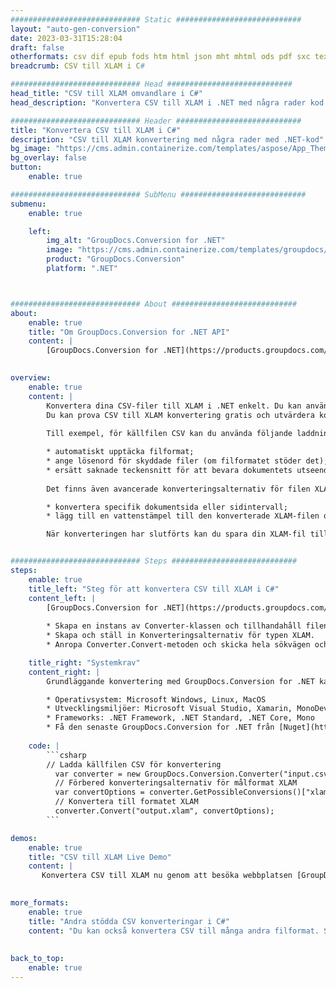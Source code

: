```yaml
---
############################# Static ############################
layout: "auto-gen-conversion"
date: 2023-03-31T15:28:04
draft: false
otherformats: csv dif epub fods htm html json mht mhtml ods pdf sxc tex tsv xlam xls xlsb xlsm xlsx xlt xltm xltx xml xps
breadcrumb: CSV till XLAM i C#

############################# Head ############################
head_title: "CSV till XLAM omvandlare i C#"
head_description: "Konvertera CSV till XLAM i .NET med några rader kod. Använd GroupDocs Document Conversion API för att konvertera över 160 filformat."

############################# Header ############################
title: "Konvertera CSV till XLAM i C#"
description: "CSV till XLAM konvertering med några rader med .NET-kod"
bg_image: "https://cms.admin.containerize.com/templates/aspose/App_Themes/V3/images/bg/header1.png"
bg_overlay: false
button:
    enable: true

############################# SubMenu ############################
submenu:
    enable: true

    left:
        img_alt: "GroupDocs.Conversion for .NET"
        image: "https://cms.admin.containerize.com/templates/groupdocs/images/product-logos/90x90-noborder/groupdocs-conversion-net.png"
        product: "GroupDocs.Conversion"
        platform: ".NET"



############################# About ############################
about:
    enable: true
    title: "Om GroupDocs.Conversion for .NET API"
    content: |
        [GroupDocs.Conversion for .NET](https://products.groupdocs.com/conversion/net/) kan användas för att konvertera Microsoft Word, Excel, PowerPoint, PDF, Visio och andra format. GroupDocs.Conversion är ett fristående API som är lämpligt för back-end och interna system där hög prestanda krävs. Det beror inte på någon programvara som Microsoft eller Open Office.
    

overview:
    enable: true
    content: |
        Konvertera dina CSV-filer till XLAM i .NET enkelt. Du kan använda bara ett par C# kodrader i valfri plattform som du vill, som - Windows, Linux, macOS.
        Du kan prova CSV till XLAM konvertering gratis och utvärdera konverteringsresultatens kvalitet. Tillsammans med enkla filkonverteringsscenarier kan du prova mer avancerade alternativ för att ladda källfilen CSV och för att spara resultatet XLAM. 
        
        Till exempel, för källfilen CSV kan du använda följande laddningsalternativ:

        * automatiskt upptäcka filformat;
        * ange lösenord för skyddade filer (om filformatet stöder det);
        * ersätt saknade teckensnitt för att bevara dokumentets utseende.
        
        Det finns även avancerade konverteringsalternativ för filen XLAM:

        * konvertera specifik dokumentsida eller sidintervall;
        * lägg till en vattenstämpel till den konverterade XLAM-filen och många fler.

        När konverteringen har slutförts kan du spara din XLAM-fil till den lokala filsökvägen eller någon tredje parts lagring som FTP, Amazon S3, Google Drive, Dropbox etc. Observera - för att konvertera CSV till {{ TO}} det finns inget behov av någon ytterligare programvara installerad - som MS Office, Open Office, Adobe Acrobat Reader etc.


############################# Steps ############################
steps:
    enable: true
    title_left: "Steg för att konvertera CSV till XLAM i C#"
    content_left: |
        [GroupDocs.Conversion for .NET](https://products.groupdocs.com/conversion/net/) gör det enkelt för utvecklare att konvertera en CSV-fil till XLAM med några rader kod.
        
        * Skapa en instans av Converter-klassen och tillhandahåll filen CSV med den fullständiga sökvägen
        * Skapa och ställ in Konverteringsalternativ för typen XLAM.
        * Anropa Converter.Convert-metoden och skicka hela sökvägen och formatet (XLAM) som en parameter

    title_right: "Systemkrav"
    content_right: |
        Grundläggande konvertering med GroupDocs.Conversion for .NET kan göras med bara några enkla steg. Våra API:er stöds på alla större plattformar och operativsystem. Innan du kör koden nedan, se till att du har följande förutsättningar installerade på ditt system.

        * Operativsystem: Microsoft Windows, Linux, MacOS
        * Utvecklingsmiljöer: Microsoft Visual Studio, Xamarin, MonoDevelop
        * Frameworks: .NET Framework, .NET Standard, .NET Core, Mono
        * Få den senaste GroupDocs.Conversion for .NET från [Nuget](https://www.nuget.org/packages/groupdocs.conversion)
         
    code: |
        ```csharp    
        // Ladda källfilen CSV för konvertering
          var converter = new GroupDocs.Conversion.Converter("input.csv");
          // Förbered konverteringsalternativ för målformat XLAM
          var convertOptions = converter.GetPossibleConversions()["xlam"].ConvertOptions;
          // Konvertera till formatet XLAM
          converter.Convert("output.xlam", convertOptions);
        ```

demos:
    enable: true
    title: "CSV till XLAM Live Demo"
    content: |
       Konvertera CSV till XLAM nu genom att besöka webbplatsen [GroupDocs.Conversion App](https://products.groupdocs.app/conversion/family). Onlinedemo har följande fördelar
          

more_formats:
    enable: true
    title: "Andra stödda CSV konverteringar i C#"
    content: "Du kan också konvertera CSV till många andra filformat. Se listan nedan."
       
       
back_to_top:
    enable: true
---
```

